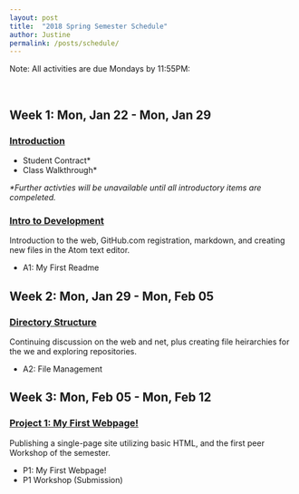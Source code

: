 ```yaml
---
layout: post
title:  "2018 Spring Semester Schedule"
author: Justine
permalink: /posts/schedule/
---
```


<p><span class="label label-success">Note:</span> All activities are due Mondays by 11:55PM:</p>

<br />

## Week 1: Mon, Jan 22 - Mon, Jan 29
### <span class="caret-right"></span><a href="/docs/welcome/">Introduction</a>
- Student Contract*
- Class Walkthrough*

_*Further activties will be unavailable until all introductory items are compeleted._

### <span class="caret-right"></span><a href="/docs/topic-01/">Intro to Development</a>
Introduction to the web, GitHub.com registration, markdown, and creating new files in the Atom text editor.
- A1: My First Readme

<div class="divider"></div>

## Week 2: Mon, Jan 29 - Mon, Feb 05
### <span class="caret-right"></span><a href="/docs/topic-02/">Directory Structure</a>
Continuing discussion on the web and net, plus creating file heirarchies for the we and exploring repositories.
- A2: File Management

<div class="divider"></div>

## Week 3: Mon, Feb 05 - Mon, Feb 12
### <span class="caret-right"></span><a href="/docs/topic-03/">Project 1: My First Webpage!</a>
Publishing a single-page site utilizing basic HTML, and the first peer Workshop of the semester.
- P1: My First Webpage!
- P1 Workshop (Submission)

<!--<div class="divider"></div>

## Week 4: Mon, Feb 12 - Mon, Feb 19
### <span class="caret-right"></span><a href="/docs/topic-04/">Intro to HTML</a>
Include a short sentence about upcoming topic here. It should include basic details and descriptions.
- A3: Markup'd Manual
- P1 Workshop (Assessments)

<div class="divider"></div>

## Week 5: Mon, Feb 19 - Mon, Feb 26
### <span class="caret-right"></span><a href="/docs/topic-05/">Figures and Forms</a>
Include a short sentence about upcoming topic here. It should include basic details and descriptions.
- A4: Questionnaire

<div class="divider"></div>

## Week 6: Mon, Feb 26 - Mon, Mar 05
### <span class="caret-right"></span><a href="/docs/topic-06/">Managing Media</a>
Include a short sentence about upcoming topic here. It should include basic details and descriptions.
- A5: Multi-Media

<div class="divider"></div>

## Week 7: Mon, Mar 05 - Mon, Mar 12
### <span class="caret-right"></span><a href="/docs/topic-07/">Project 2: The Instructable</a>
Include a short sentence about upcoming topic here. It should include basic details and descriptions.
- P2: The Instructable
- P2 Workshop (Submission)

<div class="divider"></div>

## Week 8: Mon, Mar 12 - Mon, Mar 19
### <span class="caret-right"></span><a href="/docs/topic-08/">Intro to CSS</a>
Include a short sentence about upcoming topic here. It should include basic details and descriptions.
- A6: Color
- P2 Workshop (Assessments)

<div class="divider"></div>

## Week 9: Mon, Mar 19 - Mon, Mar 26
### <span class="caret-right"></span><a href="/docs/topic-09/">Typography</a>
Include a short sentence about upcoming topic here. It should include basic details and descriptions.
- A7: Fots

<div class="divider"></div>

## Week 10: Mon, Mar 26 - Mon, Apr 02
_Spring Break. There are no assignments this week._

<div class="divider"></div>

## Week 11: Mon, Apr 02 - Apr 09
### <span class="caret-right"></span><a href="/docs/topic-10/">The Box Model</a>
Include a short sentence about upcoming topic here. It should include basic details and descriptions.
- A8: Basic layout

<div class="divider"></div>

## Week 12: Mon, Apr 09 - Mon, Apr 16
### <span class="caret-right"></span><a href="/docs/topic-11/">Project 3: The Literature Showcase</a>
Include a short sentence about upcoming topic here. It should include basic details and descriptions.
- P3: The Literature Showcase
- P3 Workshop (Submission)

<div class="divider"></div>

## Week 13: Mon, Apr 16 - Mon, Apr 23
### <span class="caret-right"></span><a href="/docs/topic-12/">Responsive Web Design</a>
Include a short sentence about upcoming topic here. It should include basic details and descriptions.
- A9: Being Responsive-ble
- P3 Workshop (Assessments)

<div class="divider"></div>

## Week 14: Mon, Apr 23 - Mon, Apr 30
### <span class="caret-right"></span><a href="/docs/topic-13/">Layout Design</a>
Include a short sentence about upcoming topic here. It should include basic details and descriptions.
- A10: Parallax Scrolling

<div class="divider"></div>

## Week 15: Mon, Apr 30 - Mon, May 07
### <span class="caret-right"></span><a href="/docs/topic-14/">Project 4: The Profile Site</a>
Include a short sentence about upcoming topic here. It should include basic details and descriptions.
- P4: The Profile Site
- P4 Workshop (Submission)

<div class="divider"></div>

## Week 16: Wed, May 09
### <span class="caret-right"></span><a href="/docs/finals/">Finals</a>
Include a short sentence about upcoming topic here. It should include basic details and descriptions.
- P4 Workshop (Assessments)
- Participation Credit Calculated
- Late Work
- Extra Credit-->
